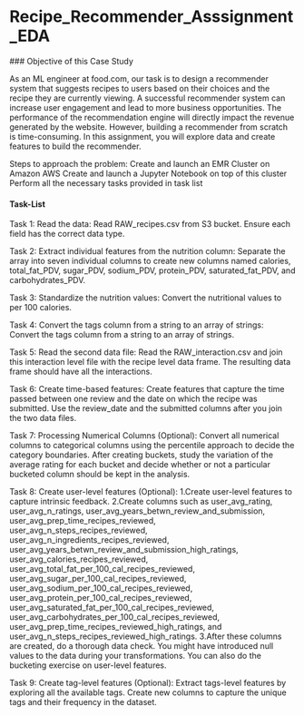 # <strong> Recipe_Recommender_Asssignment_EDA </strong> 


[](url) ### Objective of this Case Study


As an ML engineer at food.com, our task is to design a recommender system that suggests recipes to users based on their choices and the recipe they are currently viewing. A successful recommender system can increase user engagement and lead to more business opportunities. The performance of the recommendation engine will directly impact the revenue generated by the website. However, building a recommender from scratch is time-consuming. In this assignment, you will explore data and create features to build the recommender.

Steps to approach the problem:
Create and launch an EMR Cluster on Amazon AWS
Create and launch a Jupyter Notebook on top of this cluster
Perform all the necessary tasks provided in task list


#### Task-List
Task 1: Read the data: Read RAW_recipes.csv from S3 bucket. Ensure each field has the correct data type.

Task 2: Extract individual features from the nutrition column: Separate the array into seven individual columns to create new columns named calories, total_fat_PDV, sugar_PDV, sodium_PDV, protein_PDV, saturated_fat_PDV, and carbohydrates_PDV.

Task 3: Standardize the nutrition values: Convert the nutritional values to per 100 calories.

Task 4: Convert the tags column from a string to an array of strings: Convert the tags column from a string to an array of strings.

Task 5: Read the second data file: Read the RAW_interaction.csv and join this interaction level file with the recipe level data frame. The resulting data frame should have all the interactions.

Task 6: Create time-based features: Create features that capture the time passed between one review and the date on which the recipe was submitted. Use the review_date and the submitted columns after you join the two data files.

Task 7: Processing Numerical Columns (Optional): Convert all numerical columns to categorical columns using the percentile approach to decide the category boundaries. After creating buckets, study the variation of the average rating for each bucket and decide whether or not a particular bucketed column should be kept in the analysis.

Task 8: Create user-level features (Optional): 1.Create user-level features to capture intrinsic feedback. 2.Create columns such as user_avg_rating, user_avg_n_ratings, user_avg_years_betwn_review_and_submission, user_avg_prep_time_recipes_reviewed, user_avg_n_steps_recipes_reviewed, user_avg_n_ingredients_recipes_reviewed, user_avg_years_betwn_review_and_submission_high_ratings, user_avg_calories_recipes_reviewed, user_avg_total_fat_per_100_cal_recipes_reviewed, user_avg_sugar_per_100_cal_recipes_reviewed, user_avg_sodium_per_100_cal_recipes_reviewed, user_avg_protein_per_100_cal_recipes_reviewed, user_avg_saturated_fat_per_100_cal_recipes_reviewed, user_avg_carbohydrates_per_100_cal_recipes_reviewed, user_avg_prep_time_recipes_reviewed_high_ratings, and user_avg_n_steps_recipes_reviewed_high_ratings. 3.After these columns are created, do a thorough data check. You might have introduced null values to the data during your transformations. You can also do the bucketing exercise on user-level features.

Task 9: Create tag-level features (Optional): Extract tags-level features by exploring all the available tags. Create new columns to capture the unique tags and their frequency in the dataset.
